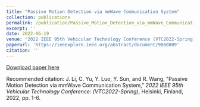 ```yaml
---
title: "Passive Motion Detection via mmWave Communication System"
collection: publications
permalink: /publication/Passive_Motion_Detection_via_mmWave_Communication_System
excerpt: ''
date: 2022-06-19
venue: '2022 IEEE 95th Vehicular Technology Conference (VTC2022-Spring)'
paperurl: 'https://ieeexplore.ieee.org/abstract/document/9860809'
citation: ''
---
```



[Download paper here](http://yfsun0327.github.io/files/Passive_Motion_Detection_via_mmWave_Communication_System.pdf)

Recommended citation: J. Li, C. Yu, Y. Luo, Y. Sun, and R. Wang, "Passive Motion Detection via mmWave Communication System," <i>2022 IEEE 95th Vehicular Technology Conference: (VTC2022-Spring)</i>, Helsinki, Finland, 2022, pp. 1-6.
